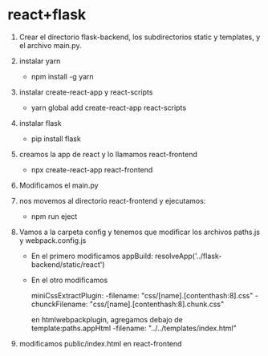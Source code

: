 # react+flask

1. Crear el directorio flask-backend, los subdirectorios static y templates, y el archivo main.py.

2. instalar yarn

   - npm install -g yarn

3. instalar create-react-app y react-scripts

   - yarn global add create-react-app react-scripts

4. instalar flask

   - pip install flask

5. creamos la app de react y lo llamamos react-frontend

   - npx create-react-app react-frontend

6. Modificamos el main.py

7. nos movemos al directorio react-frontend y ejecutamos:

   - npm run eject

8. Vamos a la carpeta config y tenemos que modificar los archivos paths.js y webpack.config.js

   - En el primero modificamos appBuild: resolveApp('../flask-backend/static/react')
   - En el otro modificamos

     miniCssExtractPlugin:
     -filename: "css/[name].[contenthash:8].css"
     -chunckFilename: "css/[name].[contenthash:8].chunk.css"

     en htmlwebpackplugin, agregamos debajo de template:paths.appHtml
     -filename: "../../templates/index.html"

9. modificamos public/index.html en react-frontend
